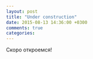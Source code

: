 ```yaml
---
layout: post
title: "Under construction"
date: 2015-08-13 14:36:00 +0300
comments: true
categories: 
---
```


Скоро откроемся!
